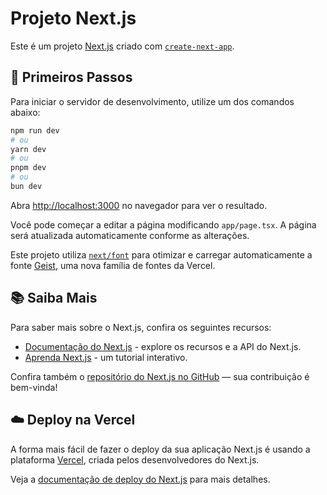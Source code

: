 
# Projeto Next.js

Este é um projeto [Next.js](https://nextjs.org) criado com [`create-next-app`](https://nextjs.org/docs/app/api-reference/cli/create-next-app).

## 🚀 Primeiros Passos

Para iniciar o servidor de desenvolvimento, utilize um dos comandos abaixo:

```bash
npm run dev
# ou
yarn dev
# ou
pnpm dev
# ou
bun dev
```

Abra [http://localhost:3000](http://localhost:3000) no navegador para ver o resultado.

Você pode começar a editar a página modificando `app/page.tsx`. A página será atualizada automaticamente conforme as alterações.

Este projeto utiliza [`next/font`](https://nextjs.org/docs/app/building-your-application/optimizing/fonts) para otimizar e carregar automaticamente a fonte [Geist](https://vercel.com/font), uma nova família de fontes da Vercel.

## 📚 Saiba Mais

Para saber mais sobre o Next.js, confira os seguintes recursos:

- [Documentação do Next.js](https://nextjs.org/docs) - explore os recursos e a API do Next.js.
- [Aprenda Next.js](https://nextjs.org/learn) - um tutorial interativo.

Confira também o [repositório do Next.js no GitHub](https://github.com/vercel/next.js) — sua contribuição é bem-vinda!

## ☁️ Deploy na Vercel

A forma mais fácil de fazer o deploy da sua aplicação Next.js é usando a plataforma [Vercel](https://vercel.com/new?utm_medium=default-template&filter=next.js&utm_source=create-next-app&utm_campaign=create-next-app-readme), criada pelos desenvolvedores do Next.js.

Veja a [documentação de deploy do Next.js](https://nextjs.org/docs/app/building-your-application/deploying) para mais detalhes.
